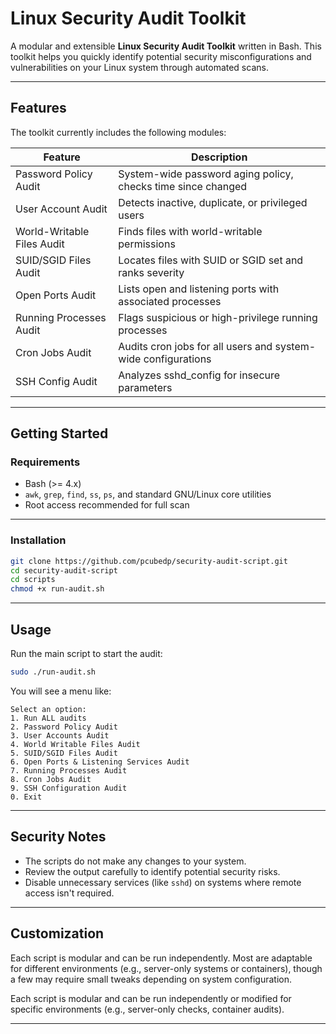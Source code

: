 # Linux Security Audit Toolkit

A modular and extensible **Linux Security Audit Toolkit** written in Bash. This toolkit helps you quickly identify potential security misconfigurations and vulnerabilities on your Linux system through automated scans.

---

## Features

The toolkit currently includes the following modules:

| Feature                        | Description                                                   |
|-------------------------------|---------------------------------------------------------------|
| Password Policy Audit       | System-wide password aging policy, checks time since changed  |
| User Account Audit          | Detects inactive, duplicate, or privileged users              |
| World-Writable Files Audit  | Finds files with world-writable permissions                   |
| SUID/SGID Files Audit       | Locates files with SUID or SGID set and ranks severity        |
| Open Ports Audit            | Lists open and listening ports with associated processes      |
| Running Processes Audit     | Flags suspicious or high-privilege running processes          |
| Cron Jobs Audit             | Audits cron jobs for all users and system-wide configurations |
| SSH Config Audit            | Analyzes sshd_config for insecure parameters                  |

---

## Getting Started

### Requirements

- Bash (>= 4.x)
- `awk`, `grep`, `find`, `ss`, `ps`, and standard GNU/Linux core utilities
- Root access recommended for full scan

---

### Installation

```bash
git clone https://github.com/pcubedp/security-audit-script.git
cd security-audit-script
cd scripts
chmod +x run-audit.sh
````

---

## Usage

Run the main script to start the audit:

```bash
sudo ./run-audit.sh
```

You will see a menu like:

```
Select an option:
1. Run ALL audits
2. Password Policy Audit
3. User Accounts Audit
4. World Writable Files Audit
5. SUID/SGID Files Audit
6. Open Ports & Listening Services Audit
7. Running Processes Audit
8. Cron Jobs Audit
9. SSH Configuration Audit
0. Exit
```

---

## Security Notes

* The scripts do not make any changes to your system.
* Review the output carefully to identify potential security risks.
* Disable unnecessary services (like `sshd`) on systems where remote access isn't required.

---

## Customization

Each script is modular and can be run independently. Most are adaptable for different environments (e.g., server-only systems or containers), though a few may require small tweaks depending on system configuration.





Each script is modular and can be run independently or modified for specific environments (e.g., server-only checks, container audits).

---
